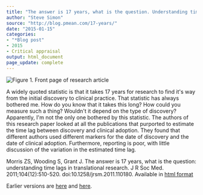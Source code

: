 ```yaml
---
title: "The answer is 17 years, what is the question. Understanding time lags in translational research"
author: "Steve Simon"
source: "http://blog.pmean.com/17-years/"
date: "2015-01-15"
categories:
- "*Blog post"
- 2015
- Critical appraisal
output: html_document
page_update: complete
---
```


![Figure 1. Front page of research article](http://www.pmean.com/new-images/15/17-years01.png)

<div class="notes">

A widely quoted statistic is that it takes 17 years for research to find it's way from the initial discovery to clinical practice. That statistic has always bothered me. How do you know that it takes this long? How could you measure such a thing? Wouldn't it depend on the type of discovery? Apparently, I'm not the only one bothered by this statistic. The authors of this research paper looked at all the publications that purported to estimate the time lag between discovery and clinical adoption. They found that different authors used different markers for the date of discovery and the date of clinical adoption. Furthermore, reporting is poor, with little discussion of the variation in the estimated time lag.

Morris ZS, Wooding S, Grant J. The answer is 17 years, what is the question: understanding time lags in translational research. J R Soc Med. 2011;104(12):510-520. doi:10.1258/jrsm.2011.110180. Available in [html format][mor1]


[mor1]: http://jrs.sagepub.com/content/104/12/510.full

</div>
 
Earlier versions are [here][sim1] and [here][sim2].
 
[sim1]: http://blog.pmean.com/17-years/
[sim2]: http://new.pmean.com/17-years/
 
